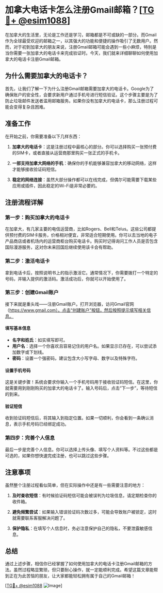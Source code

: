 # 加拿大电话卡怎么注册Gmail邮箱？[[TG💪+ @esim1088](https://t.me/s/esim1088)]

在加拿大的生活里，无论是工作还是学习，邮箱都是不可或缺的一部分。而Gmail作为全球最受欢迎的邮箱之一，以其强大的功能和便捷的操作吸引了无数用户。然而，对于初到加拿大的朋友来说，注册Gmail邮箱可能会遇到一些小麻烦，特别是当你需要一张加拿大的电话卡来完成验证时。今天，我们就来详细聊聊如何使用加拿大的电话卡注册Gmail邮箱。

## 为什么需要加拿大的电话卡？

首先，让我们了解一下为什么注册Gmail邮箱需要加拿大的电话卡。Google为了确保账户的安全性，会要求新用户通过手机号进行短信验证。这个步骤主要是为了防止垃圾邮件发送者滥用邮箱服务。如果你没有加拿大的电话卡，那么注册过程可能会变得复杂且困难。

## 准备工作

在开始之前，你需要准备以下几样东西：

1. **加拿大的电话卡**：这是注册过程中最核心的部分。你可以选择购买一张预付费的SIM卡，或者直接从运营商那里购买一张正式的手机卡。
   
2. **一部支持加拿大网络的手机**：确保你的手机能够兼容加拿大的移动网络，这样才能够接收验证码短信。

3. **稳定的网络连接**：虽然大部分操作都可以在线完成，但偶尔可能需要下载某些应用或插件，因此稳定的Wi-Fi是非常必要的。

## 注册流程详解

### 第一步：购买加拿大的电话卡

在加拿大，有几家主要的电信运营商，比如Rogers、Bell和Telus。这些公司都提供预付费的SIM卡服务，价格相对便宜，非常适合短期使用。你可以去当地的电子产品商店或者机场内的运营商柜台购买电话卡。购买时记得询问工作人员是否包含国际漫游服务，这对你未来回国后继续使用该卡会有帮助。

### 第二步：激活电话卡

拿到电话卡后，按照说明书上的指示激活它。通常情况下，你需要拨打一个特定的号码，并输入提供的激活码。激活成功后，你就可以开始使用了。

### 第三步：创建Gmail账户

接下来就是重头戏——注册Gmail账户。打开浏览器，访问Gmail官网（https://www.gmail.com）。点击“创建账户”按钮，然后按照提示填写相关信息。

#### 填写基本信息

- **名字和姓氏**：如实填写即可。
- **用户名**：选择一个你喜欢且容易记住的用户名。如果显示已存在，可以尝试添加数字或下划线。
- **密码**：设置一个强密码，建议包含大小写字母、数字以及特殊字符。

#### 设置手机号码

这是关键步骤！系统会要求你输入一个手机号码用于接收验证码短信。在这里，你就需要用到刚刚购买的加拿大的电话卡了。输入号码后，点击“下一步”，等待短信的到来。

#### 验证短信

收到验证码短信后，将其输入到指定位置。如果一切顺利，你会看到一条确认消息，表示手机号码已经绑定成功。

### 第四步：完善个人信息

最后一步是完善个人信息。你可以选择上传头像、填写个人资料等。不过这些都是可选的，如果你想快速完成注册，也可以跳过这些步骤。

## 注意事项

虽然整个注册过程看似简单，但在实际操作中还是有一些需要注意的地方：

1. **及时查收短信**：有时候验证码短信可能会被误判为垃圾信息，请定期检查你的收件箱。
   
2. **避免频繁尝试**：如果输入错误验证码次数过多，可能会导致账户被锁定，这时就需要联系客服解决问题了。

3. **保护隐私**：在填写个人信息时，务必注意保护自己的隐私，不要泄露敏感信息。

## 总结

通过上述步骤，相信你已经掌握了如何使用加拿大的电话卡注册Gmail邮箱的方法。虽然过程略显繁琐，但只要耐心操作，就一定能顺利完成。希望这篇文章能帮到正在为此苦恼的朋友，让大家都能轻松拥有属于自己的Gmail邮箱！

[[TG💪+ @esim1088](https://t.me/s/esim1088) ![Image](https://i.postimg.cc/4NQfJmqS/Snipaste-2025-05-13-00-14-12.png)]